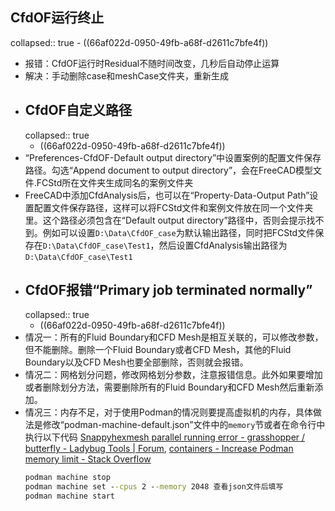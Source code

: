 ## CfdOF运行终止
collapsed:: true
	- ((66af022d-0950-49fb-a68f-d2611c7bfe4f))
- 报错：CfdOF运行时Residual不随时间改变，几秒后自动停止运算
- 解决：手动删除case和meshCase文件夹，重新生成
- ## CfdOF自定义路径
  collapsed:: true
	- ((66af022d-0950-49fb-a68f-d2611c7bfe4f))
- “Preferences-CfdOF-Default output directory”中设置案例的配置文件保存路径。勾选“Append document to output directory”，会在FreeCAD模型文件.FCStd所在文件夹生成同名的案例文件夹
- FreeCAD中添加CfdAnalysis后，也可以在“Property-Data-Output Path”设置配置文件保存路径，这样可以将FCStd文件和案例文件放在同一个文件夹里。这个路径必须包含在“Default output directory”路径中，否则会提示找不到。例如可以设置`D:\Data\CfdOF_case`为默认输出路径，同时把FCStd文件保存在`D:\Data\CfdOF_case\Test1`，然后设置CfdAnalysis输出路径为`D:\Data\CfdOF_case\Test1`
- ## CfdOF报错“Primary job  terminated normally”
  collapsed:: true
	- ((66af022d-0950-49fb-a68f-d2611c7bfe4f))
- 情况一：所有的Fluid Boundary和CFD Mesh是相互关联的，可以修改参数，但不能删除。删除一个Fluid Boundary或者CFD Mesh，其他的Fluid Boundary以及CFD Mesh也要全部删除，否则就会报错。
- 情况二：网格划分问题，修改网格划分参数，注意报错信息。此外如果要增加或者删除划分方法，需要删除所有的Fluid Boundary和CFD Mesh然后重新添加。
- 情况三：内存不足，对于使用Podman的情况则要提高虚拟机的内存，具体做法是修改“podman-machine-default.json”文件中的`memory`节或者在命令行中执行以下代码 [Snappyhexmesh parallel running error - grasshopper / butterfly - Ladybug Tools | Forum](https://discourse.ladybug.tools/t/snappyhexmesh-parallel-running-error/2440/2), [containers - Increase Podman memory limit - Stack Overflow](https://stackoverflow.com/questions/70114200/increase-podman-memory-limit#_prevue)
  ```cmd
  podman machine stop
  podman machine set --cpus 2 --memory 2048 查看json文件后填写
  podman machine start
  ```